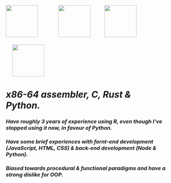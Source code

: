 <img style="height: 100px; padding-right: 40px;" src="https://encrypted-tbn3.gstatic.com/images?q=tbn:ANd9GcR1mHHuC_VDhACSoceejznyycTt4lo4OmxePiZ4kn15IIUw43M1"> <img style="height: 100px; padding-right: 20px; padding-left: 20px;" src="https://upload.wikimedia.org/wikipedia/commons/thumb/1/18/C_Programming_Language.svg/1200px-C_Programming_Language.svg.png"> <img style="height: 100px; padding-right: 20px; padding-left: 20px;" src="https://upload.wikimedia.org/wikipedia/commons/thumb/d/d5/Rust_programming_language_black_logo.svg/1024px-Rust_programming_language_black_logo.svg.png">
<img style="height: 100px; padding-right: 20px; padding-left: 20px; padding-top: 20px;" src="https://upload.wikimedia.org/wikipedia/commons/thumb/f/f8/Python_logo_and_wordmark.svg/2560px-Python_logo_and_wordmark.svg.png">


# ***x86-64 assembler, C, Rust & Python.***
### ***Have roughly 3 years of experience using R, even though I've stopped using it now, in favour of Python.***
### *Have some brief experiences with fornt-end development (JavaScript, HTML, CSS) & back-end development (Node & Python).*
### ***Biased towards procedural & functional paradigms and have a strong dislike for OOP.***
